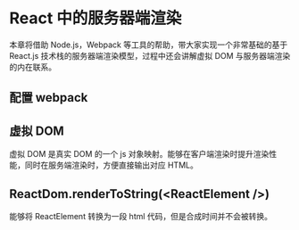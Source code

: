 # React 中的服务器端渲染

本章将借助 Node.js，Webpack 等工具的帮助，带大家实现一个非常基础的基于 React.js 技术栈的服务器端渲染模型，过程中还会讲解虚拟 DOM 与服务器端渲染的内在联系。

## 配置 webpack

## 虚拟 DOM

虚拟 DOM 是真实 DOM 的一个 js 对象映射。能够在客户端渲染时提升渲染性能，同时在服务端渲染时，方便直接输出对应 HTML。

## ReactDom.renderToString(\<ReactElement />)

能够将 ReactElement 转换为一段 html 代码，但是合成时间并不会被转换。
